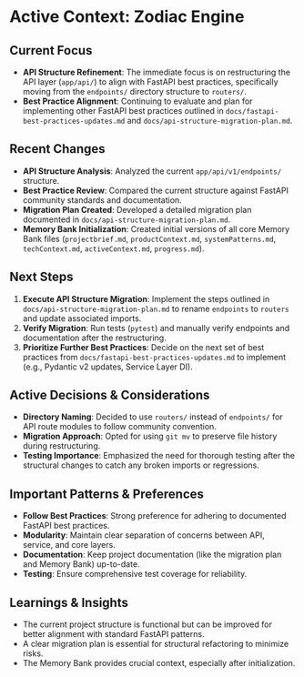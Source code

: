 # Active Context: Zodiac Engine

## Current Focus

- **API Structure Refinement**: The immediate focus is on restructuring the API layer (`app/api/`) to align with FastAPI best practices, specifically moving from the `endpoints/` directory structure to `routers/`.
- **Best Practice Alignment**: Continuing to evaluate and plan for implementing other FastAPI best practices outlined in `docs/fastapi-best-practices-updates.md` and `docs/api-structure-migration-plan.md`.

## Recent Changes

- **API Structure Analysis**: Analyzed the current `app/api/v1/endpoints/` structure.
- **Best Practice Review**: Compared the current structure against FastAPI community standards and documentation.
- **Migration Plan Created**: Developed a detailed migration plan documented in `docs/api-structure-migration-plan.md`.
- **Memory Bank Initialization**: Created initial versions of all core Memory Bank files (`projectbrief.md`, `productContext.md`, `systemPatterns.md`, `techContext.md`, `activeContext.md`, `progress.md`).

## Next Steps

1. **Execute API Structure Migration**: Implement the steps outlined in `docs/api-structure-migration-plan.md` to rename `endpoints` to `routers` and update associated imports.
2. **Verify Migration**: Run tests (`pytest`) and manually verify endpoints and documentation after the restructuring.
3. **Prioritize Further Best Practices**: Decide on the next set of best practices from `docs/fastapi-best-practices-updates.md` to implement (e.g., Pydantic v2 updates, Service Layer DI).

## Active Decisions & Considerations

- **Directory Naming**: Decided to use `routers/` instead of `endpoints/` for API route modules to follow community convention.
- **Migration Approach**: Opted for using `git mv` to preserve file history during restructuring.
- **Testing Importance**: Emphasized the need for thorough testing after the structural changes to catch any broken imports or regressions.

## Important Patterns & Preferences

- **Follow Best Practices**: Strong preference for adhering to documented FastAPI best practices.
- **Modularity**: Maintain clear separation of concerns between API, service, and core layers.
- **Documentation**: Keep project documentation (like the migration plan and Memory Bank) up-to-date.
- **Testing**: Ensure comprehensive test coverage for reliability.

## Learnings & Insights

- The current project structure is functional but can be improved for better alignment with standard FastAPI patterns.
- A clear migration plan is essential for structural refactoring to minimize risks.
- The Memory Bank provides crucial context, especially after initialization. 